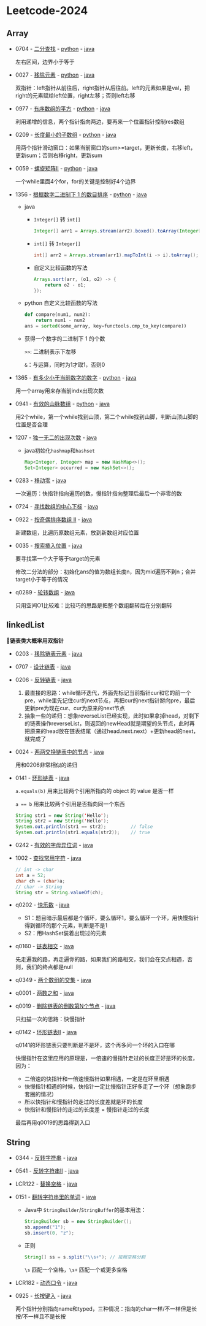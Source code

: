 # Leetcode-2024
## Array
- 0704 - [二分查找](https://leetcode.cn/problems/binary-search/description/) - [python](python/q0704/solution.py) - [java](java/src/q0704/Solution.java)
    
  左右区间，边界小于等于


- 0027 - [移除元素](https://leetcode.cn/problems/remove-element/description/) - [python](python/q0027/solution.py) - [java](java/src/q0027/Solution.java)

  双指针：left指针从前往后，right指针从后往前。left的元素如果是val，把right的元素赋给left位置，right左移；否则left右移


- 0977 - [有序数组的平方](https://leetcode.cn/problems/squares-of-a-sorted-array/description/) - [python](python/q0977/solution.py) - [java](java/src/q0977/Solution.java)

  利用递增的信息，两个指针指向两边，要再来一个位置指针控制res数组


- 0209 - [长度最小的子数组](https://leetcode.cn/problems/minimum-size-subarray-sum/description/) - [python](python/q0209/solution.py) - [java](java/src/q0209/Solution.java)

  用两个指针滑动窗口：如果当前窗口的sum>=target，更新长度，右移left，更新sum；否则右移right，更新sum


- 0059 - [螺旋矩阵II](https://leetcode.cn/problems/spiral-matrix-ii/description/) - [python](python/q0059/solution.py) - [java](java/src/q0059/Solution.java)

  一个while里面4个for，for的关键是控制好4个边界


- 1356 - [根据数字二进制下 1 的数目排序](https://leetcode.cn/problems/sort-integers-by-the-number-of-1-bits/description/) - [python](python/q1356/solution.py) - [java](java/src/q1356/Solution.java)

  - java 
    - `Integer[]` 转 `int[]`
      ```java
      Integer[] arr1 = Arrays.stream(arr2).boxed().toArray(Integer[]::new);
      ```
    - `int[]` 转 `Integer[]`
      ```java
      int[] arr2 = Arrays.stream(arr1).mapToInt(i -> i).toArray();
      ```
    - 自定义比较函数的写法
      ```java
      Arrays.sort(arr, (o1, o2) -> {
          return o2 - o1;
      });
      ```
  - python 自定义比较函数的写法
    ```python 
    def compare(num1, num2):
        return num1 - num2
    ans = sorted(some_array, key=functools.cmp_to_key(compare))
    ```
  - 获得一个数字的二进制下 1 的个数
    
      `>>`: 二进制表示下左移
  
      `&`：与运算，同时为1才取1，否则0


- 1365 - [有多少小于当前数字的数字](https://leetcode.cn/problems/how-many-numbers-are-smaller-than-the-current-number/description/) - [python](python/q1365/solution.py) - [java](java/src/q1365/Solution.java)
  
  用一个array用来存当前indx出现次数


- 0941 - [有效的山脉数组](https://leetcode.cn/problems/valid-mountain-array/description/) - [python](python/q0941/solution.py) - [java](java/src/q0941/Solution.java)

  用2个while，第一个while找到山顶，第二个while找到山脚，判断山顶山脚的位置是否合理


- 1207 - [独一无二的出现次数](https://leetcode.cn/problems/unique-number-of-occurrences/description/) - [java](java/src/q1207/Solution.java)
  - java初始化`hashmap`和`hashset`
    ```java
    Map<Integer, Integer> map = new HashMap<>();
    Set<Integer> occurred = new HashSet<>();
    ```

- 0283 - [移动零](https://leetcode.cn/problems/move-zeroes/description/) - [java](java/src/q0283/Solution.java)

  一次遍历：快指针指向遍历的数，慢指针指向整理后最后一个非零的数


- 0724 - [寻找数组的中心下标](https://leetcode.cn/problems/find-pivot-index/description/) - [java](java/src/q0724/Solution.java)


- 0922 - [按奇偶排序数组 II](https://leetcode.cn/problems/sort-array-by-parity-ii/description/) - [java](java/src/q0922/Solution.java)

  新建数组，比遍历原数组元素，放到新数组对应位置


- 0035 - [搜索插入位置](https://leetcode.cn/problems/search-insert-position/description/) - [java](java/src/q0035/Solution.java)

  要寻找第一个大于等于target的元素
  
  修改二分法的部分：初始化ans的值为数组长度n，因为mid遍历不到n；合并target小于等于的情况


- q0289 - [轮转数组](https://leetcode.cn/problems/rotate-array/description/) - [java](java/src/q0189/Solution.java)

  只用空间O1比较难：比较巧的思路是把整个数组翻转后在分别翻转


## linkedList

**🌟链表类大概率用双指针**


- 0203 - [移除链表元素](https://leetcode.cn/problems/remove-linked-list-elements/description/) - [java](java/src/q0203/Solution.java)


- 0707 - [设计链表](https://leetcode.cn/problems/design-linked-list/description/) - [java](java/src/q0707/MyLinkedList.java)


- 0206 - [反转链表](https://leetcode.cn/problems/reverse-linked-list/description/) - [java](java/src/q0206/Solution.java)

  1. 最直接的思路：while循环迭代，外面先标记当前指针cur和它的前一个pre，while里先记住cur的next节点，再把cur的next指针掰向pre，最后更新pre为现在cur、cur为原来的next节点
  2. 抽象一些的递归：想象reverseList已经实现，此时如果拿掉head，对剩下的链表操作reverseList，则返回的newHead就是期望的头节点，此时再把原来的head放在链表结尾（通过head.next.next）+更新head的next，就完成了


- 0024 - [两两交换链表中的节点](https://leetcode.cn/problems/swap-nodes-in-pairs/description/) - [java](java/src/q0024/Solution.java)

  用和0206非常相似的递归


- 0141 - [环形链表](https://leetcode.cn/problems/linked-list-cycle/description/) - [java](java/src/q0141/Solution.java)

  `a.equals(b)` 用来比较两个引用所指向的 object 的 value 是否一样
  
  `a == b` 用来比较两个引用是否指向同一个东西

  ```java
  String str1 = new String('Hello');
  String str2 = new String('Hello');
  System.out.println(str1 == str2);         // false
  System.out.println(str1.equals(str2));    // true
  ```


- 0242 - [有效的字母异位词](https://leetcode.cn/problems/valid-anagram/description/) - [java](java/src/q0242/Solution.java)


- 1002 - [查找常用字符](https://leetcode.cn/problems/find-common-characters/description/) - [java](java/src/q1002/Solution.java)

  ```java
  // int -> char
  int a = 52;
  char ch = (char)a;
  // char -> String
  String str = String.valueOf(ch);
  ```


- q0202 - [快乐数](https://leetcode.cn/problems/happy-number/description/) - [java](java/src/q0202/Solution.java)

  - S1：题目暗示最后都是个循环，要么循环1，要么循环一个环，用快慢指针得到循环的那个元素，判断是不是1
  - S2：用HashSet装着出现过的元素


- q0160 - [链表相交](https://leetcode.cn/problems/intersection-of-two-linked-lists/description/) - [java](java/src/q0160/Solution.java)

  先走遍我的路，再走遍你的路，如果我们的路相交，我们会在交点相遇，否则，我们的终点都是null


- q0349 - [两个数组的交集](https://leetcode.cn/problems/intersection-of-two-arrays/description/) - [java](java/src/q0349/Solution.java)


- q0001 - [两数之和](https://leetcode.cn/problems/two-sum/description/) - [java](java/src/q0001/Solution.java)


- q0019 - [删除链表的倒数第N个节点](https://leetcode.cn/problems/remove-nth-node-from-end-of-list/description/) - [java](java/src/q0019/Solution.java)

  只扫描一次的思路：快慢指针


- q0142 - [环形链表II](https://leetcode.cn/problems/linked-list-cycle-ii/description/) - [java](java/src/q0142/Solution.java)

  q0141的环形链表只要判断是不是环，这个再多问一个环的入口在哪

  快慢指针在这里应用的原理是，一倍速的慢指针走过的长度正好是环的长度，因为：
  - 二倍速的快指针和一倍速慢指针如果相遇，一定是在环里相遇
  - 快慢指针相遇的时候，快指针一定比慢指针正好多走了一个环（想象跑步套圈的情况）
  - 所以快指针和慢指针的走过的长度差就是环的长度
  - 快指针和慢指针的走过的长度差 = 慢指针走过的长度
  
  最后再用q0019的思路得到入口


## String


- 0344 - [反转字符串](https://leetcode.cn/problems/reverse-string/description/) - [java](java/src/q0344/Solution.java)


- 0541 - [反转字符串II](https://leetcode.cn/problems/reverse-string-ii/description/) - [java](java/src/q0541/Solution.java)


- LCR122 - [替换空格](https://leetcode.cn/problems/ti-huan-kong-ge-lcof/description/) - [java](java/src/qLCR122/Solution.java)


- 0151 - [翻转字符串里的单词](https://leetcode.cn/problems/reverse-words-in-a-string/description/) - [java](java/src/q0151/Solution.java)

  - Java中 `StringBuilder`/`StringBuffer`的基本用法：
    ```java
    StringBuilder sb = new StringBuilder();
    sb.append("1");
    sb.insert(0, "z");
    ```
  - 正则
    ```java
    String[] ss = s.split("\\s+"); // 按照空格分割
    ```
    `\s` 匹配一个空格，`\s+` 匹配一个或更多空格


- LCR182 - [动态口令](https://leetcode.cn/problems/zuo-xuan-zhuan-zi-fu-chuan-lcof/description/) - [java](java/src/qLCR182/Solution.java)


- 0925 - [长按键入](https://leetcode.cn/problems/long-pressed-name/description/) - [java](java/src/q0925/Solution.java)
  
  两个指针分别指向name和typed，三种情况：指向的char一样/不一样但是长按/不一样且不是长按